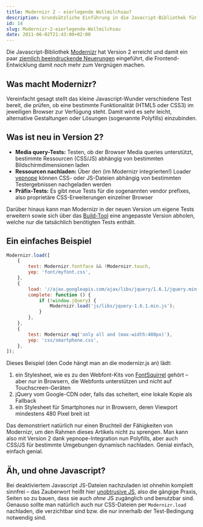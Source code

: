 ```yaml
---
title: Modernizr 2 - eierlegende Wollmilchsau?
description: Grundsätzliche Einführung in die Javacript-Bibliothek für Feature Detection
id: 14
slug: Modernizr-2-eierlegende-Wollmilchsau
date: 2011-06-02T21:43:00+02:00
---
```


Die Javascript\-Bibliothek [Modernizr](http://www.modernizr.com) hat Version 2 erreicht und damit ein paar [ziemlich beeindruckende Neuerungen](http://www.modernizr.com/news/modernizr-2) eingeführt, die Frontend\-Entwicklung damit _noch_ mehr zum Vergnügen machen.

## Was macht Modernizr?

Vereinfacht gesagt stellt das kleine Javascript\-Wunder verschiedene Test bereit, die prüfen, ob eine bestimmte Funktionalität (HTML5 oder CSS3) im jeweiligen Browser zur Verfügung steht. Damit wird es sehr leicht, alternative Gestaltungen oder Lösungen (sogenannte Polyfills) einzubinden.

## Was ist neu in Version 2?

-   **Media query\-Tests:** Testen, ob der Browser Media queries unterstützt, bestimmte Ressourcen (CSS/JS) abhängig von bestimmten Bildschirmdimensionen laden
-   **Ressourcen nachladen:** Über den (im Modernizr integrierten!) Loader [yepnope](http://yepnopejs.com) können CSS- oder JS-Dateien abhängig von bestimmten Testergebnissen nachgeladen werden
-   **Präfix-Tests:** Es gibt neue Tests für die sogenannten vendor prefixes, also proprietäre CSS-Erweiterungen einzelner Browser

Darüber hinaus kann man Modernizr in der neuen Version um eigene Tests erweitern sowie sich über das [Build-Tool](http://www.modernizr.com/download/) eine angepasste Version abholen, welche nur die tatsächlich benötigten Tests enthält.

## Ein einfaches Beispiel

```js
Modernizr.load([
    {
        test: Modernizr.fontface && !Modernizr.touch,
        yep: 'font/myfont.css',
    },
    {
        load: '//ajax.googleapis.com/ajax/libs/jquery/1.6.1/jquery.min.js',
        complete: function () {
            if (!window.jQuery) {
                Modernizr.load('js/libs/jquery-1.6.1.min.js');
            }
        },
    },
    {
        test: Modernizr.mq('only all and (max-width:480px)'),
        yep: 'css/smartphone.css',
    },
]);
```

Dieses Beispiel (den Code hängt man an die modernizr.js an) lädt:

1.  ein Stylesheet, wie es zu den Webfont-Kits von [FontSquirrel](http://fontsquirrel.com) gehört – aber _nur_ in Browsern, die Webfonts unterstützen und nicht auf Touchscreen\-Geräten
2.  jQuery vom Google-CDN oder, falls das scheitert, eine lokale Kopie als Fallback
3.  ein Stylesheet für Smartphones nur in Browsern, deren Viewport mindestens 480 Pixel breit ist

Das demonstriert natürlich nur einen Bruchteil der Fähigkeiten von Modernizr, um den Rahmen dieses Artikels nicht zu sprengen. Man kann also mit Version 2 dank yepnope\-Integration nun Polyfills, aber auch CSS/JS für bestimmte Umgebungen dynamisch nachladen. Genial einfach, einfach genial.

## Äh, und ohne Javascript?

Bei deaktiviertem Javascript JS-Dateien nachzuladen ist ohnehin komplett sinnfrei – das Zauberwort heißt hier [unobtrusive JS](http://de.wikipedia.org/wiki/Unobtrusive_JavaScript), also die gängige Praxis, Seiten so zu bauen, dass sie auch _ohne_ JS zugänglich und benutzbar sind. Genauso sollte man natürlich auch nur CSS-Dateien per `Modernizr.load` nachladen, die verzichtbar sind bzw. die nur innerhalb der Test-Bedingung notwendig sind.
